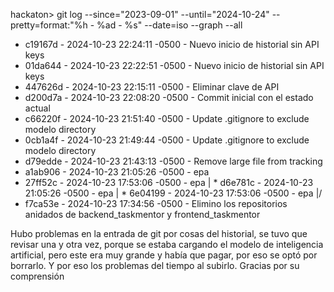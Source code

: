 hackaton> git log --since="2023-09-01" --until="2024-10-24" --pretty=format:"%h - %ad - %s" --date=iso --graph --all
>> 
* c19167d - 2024-10-23 22:24:11 -0500 - Nuevo inicio de historial sin API keys
* 01da644 - 2024-10-23 22:22:51 -0500 - Nuevo inicio de historial sin API keys
* 447626d - 2024-10-23 22:15:11 -0500 - Eliminar clave de API
* d200d7a - 2024-10-23 22:08:20 -0500 - Commit inicial con el estado actual
* c66220f - 2024-10-23 21:51:40 -0500 - Update .gitignore to exclude modelo directory
* 0cb1a4f - 2024-10-23 21:49:44 -0500 - Update .gitignore to exclude modelo directory
* d79edde - 2024-10-23 21:43:13 -0500 - Remove large file from tracking
* a1ab906 - 2024-10-23 21:05:26 -0500 - epa
* 27ff52c - 2024-10-23 17:53:06 -0500 - epa
| * d6e781c - 2024-10-23 21:05:26 -0500 - epa
| * 6e04199 - 2024-10-23 17:53:06 -0500 - epa
|/
* f7ca53e - 2024-10-23 17:34:56 -0500 - Elimino los repositorios anidados de backend_taskmentor y frontend_taskmentor


Hubo problemas en la entrada de git por cosas del historial, se tuvo que revisar una y otra vez, porque se estaba cargando el modelo de inteligencia artificial, pero este era muy grande y había que pagar, por eso se optó por borrarlo. Y por eso los problemas del tiempo al subirlo. Gracias por su comprensión

